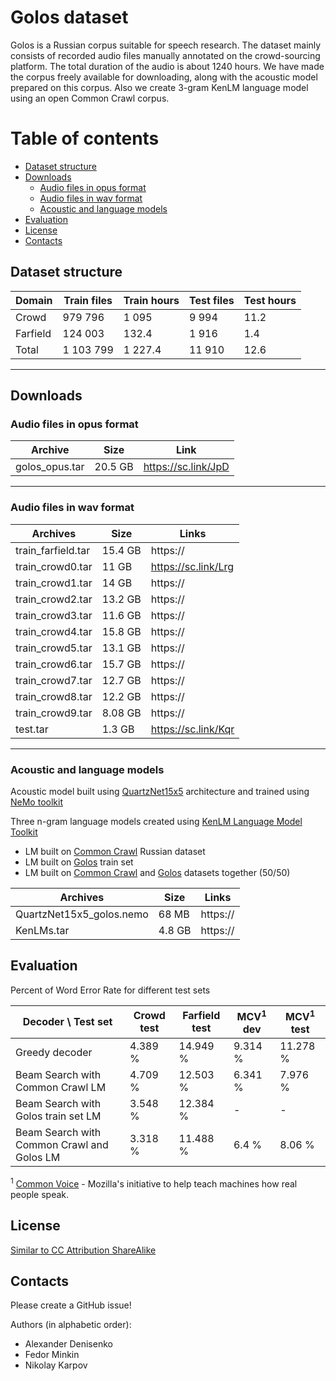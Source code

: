 # Golos dataset

Golos is a Russian corpus suitable for speech research. The dataset mainly consists of recorded audio files manually annotated on the crowd-sourcing platform. The total duration of the audio is about 1240 hours. 
We have made the corpus freely available for downloading, along with the acoustic model prepared on this corpus. 
Also we create 3-gram KenLM language model using an open Common Crawl corpus.

# Table of contents

- [Dataset structure](https://github.com/sberdevices/golos/#dataset-structure)
- [Downloads](https://github.com/sberdevices/golos/#downloads)
  - [Audio files in opus format](https://github.com/sberdevices/golos/#audio-files-in-opus-format)
  - [Audio files in wav format](https://github.com/sberdevices/golos/#audio-files-in-wav-format)
  - [Acoustic and language models](https://github.com/sberdevices/golos/#acoustic-and-language-models)
- [Evaluation](https://github.com/sberdevices/golos/#evaluation)
- [License](https://github.com/sberdevices/golos/#license)
- [Contacts](https://github.com/sberdevices/golos/#contacts)


## **Dataset structure**

| Domain         | Train files | Train hours  | Test files | Test hours |
|----------------|------------|--------|-------|------|
| Crowd          | 979 796    | 1 095  | 9 994 | 11.2 |
| Farfield       | 124 003    |   132.4| 1 916 |  1.4 |
| Total          | 1 103 799  | 1 227.4|11 910 | 12.6 |

---

## **Downloads**

### **Audio files in opus format**

| Archive          | Size       |  Link               |
|------------------|------------|---------------------|
| golos_opus.tar   | 20.5 GB    | https://sc.link/JpD |

---

### **Audio files in wav format**

| Archives          | Size       |  Links          |
|-------------------|------------|-----------------|
| train_farfield.tar| 15.4 GB    | https://  |
| train_crowd0.tar  | 11 GB      | https://sc.link/Lrg  |
| train_crowd1.tar  | 14 GB      | https://  |
| train_crowd2.tar  | 13.2 GB    | https://  |
| train_crowd3.tar  | 11.6 GB    | https://  |
| train_crowd4.tar  | 15.8 GB    | https://  |
| train_crowd5.tar  | 13.1 GB    | https://  |
| train_crowd6.tar  | 15.7 GB    | https://  |
| train_crowd7.tar  | 12.7 GB    | https://  |
| train_crowd8.tar  | 12.2 GB    | https://  |
| train_crowd9.tar  | 8.08 GB    | https://  |
| test.tar          | 1.3 GB     | https://sc.link/Kqr  |

---

### **Acoustic and language models**

Acoustic model built using [QuartzNet15x5](https://arxiv.org/pdf/1910.10261.pdf) architecture and trained using [NeMo toolkit](https://github.com/NVIDIA/NeMo/tree/r1.0.0b4)


Three n-gram language models created using [KenLM Language Model Toolkit](https://kheafield.com/code/kenlm)

* LM built on [Common Crawl](https://commoncrawl.org) Russian dataset
* LM built on [Golos](https://github.com/sberdevices/golos) train set
* LM built on [Common Crawl](https://commoncrawl.org) and [Golos](https://github.com/sberdevices/golos) datasets together (50/50)

| Archives                 | Size       |  Links          |
|--------------------------|------------|-----------------|
| QuartzNet15x5_golos.nemo | 68 MB      | https://  |
| KenLMs.tar               | 4.8 GB     | https://  |

## **Evaluation**

Percent of Word Error Rate for different test sets


| Decoder \ Test set    | Crowd test  | Farfield test    | MCV<sup>1</sup> dev | MCV<sup>1</sup> test |
|-------------------------------------|-----------|----------|-----------|----------|
| Greedy decoder                      | 4.389 %   | 14.949 % | 9.314 %   | 11.278 % |
| Beam Search with Common Crawl LM    | 4.709 %   | 12.503 % | 6.341 %   | 7.976 % |
| Beam Search with Golos train set LM | 3.548 %   | 12.384 % |  -        | -       |
| Beam Search with Common Crawl and Golos LM | 3.318 %   | 11.488 % | 6.4 %     | 8.06 %   |


<sup>1</sup> [Common Voice](https://commonvoice.mozilla.org) - Mozilla's initiative to help teach machines how real people speak.

## **License**

[Similar to CC Attribution ShareAlike](https://sberbank.ru/licenses/by-sa/3.0)

## **Contacts**

Please create a GitHub issue!

Authors (in alphabetic order):
- Alexander Denisenko
- Fedor Minkin
- Nikolay Karpov
